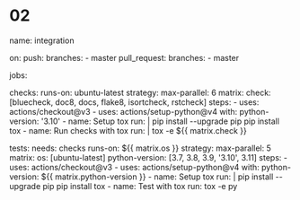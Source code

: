 # 02
name: integration

on:
  push:
    branches:
      - master
  pull_request:
    branches:
      - master

jobs:

  checks:
    runs-on: ubuntu-latest
    strategy:
      max-parallel: 6
      matrix:
        check: [bluecheck, doc8, docs, flake8, isortcheck, rstcheck]
    steps:
    - uses: actions/checkout@v3
    - uses: actions/setup-python@v4
      with:
        python-version: '3.10'
    - name: Setup tox
      run: |
        pip install --upgrade pip
        pip install tox
    - name: Run checks with tox
      run: |
        tox -e ${{ matrix.check }}

  tests:
    needs: checks
    runs-on: ${{ matrix.os }}
    strategy:
      max-parallel: 5
      matrix:
        os: [ubuntu-latest]
        python-version: [3.7, 3.8, 3.9, '3.10', 3.11]
    steps:
      - uses: actions/checkout@v3
      - uses: actions/setup-python@v4
        with:
          python-version: ${{ matrix.python-version }}
      - name: Setup tox
        run: |
          pip install --upgrade pip
          pip install tox
      - name: Test with tox
        run: tox -e py
